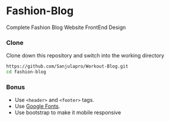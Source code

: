 # Fashion-Blog
Complete Fashion Blog Website FrontEnd Design 

### Clone
Clone down this repository and switch into the working directory
```sh
https://github.com/Sanjulapro/Workout-Blog.git
cd fashion-blog
```

### Bonus
- Use `<header>` and `<footer>` tags.
- Use [Google Fonts](https://fonts.google.com/).
- Use bootstrap to make it mobile responsive

